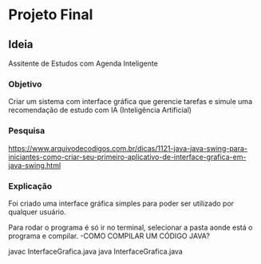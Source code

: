 # Projeto Final 
## Ideia
Assitente de Estudos com Agenda Inteligente

### Objetivo
Criar um sistema com interface gráfica que gerencie tarefas e simule uma recomendação de estudo com IA (Inteligência Artificial)

### Pesquisa
https://www.arquivodecodigos.com.br/dicas/1121-java-java-swing-para-iniciantes-como-criar-seu-primeiro-aplicativo-de-interface-grafica-em-java-swing.html 

### Explicação
Foi criado uma interface gráfica simples para poder ser utilizado por qualquer usuário.

Para rodar o programa é só ir no terminal, selecionar a pasta aonde está o programa e compilar.
-COMO COMPILAR UM CÓDIGO JAVA?

javac InterfaceGrafica.java
java InterfaceGrafica.java